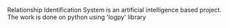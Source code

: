 Relationship Identification System is an artificial intelligence based project. The work is done on python using 'logpy' library
